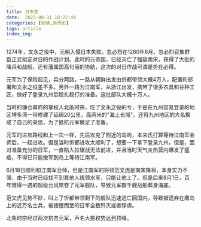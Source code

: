 ```yaml
---
title: 日本史
date:  2023-08-31 10:22:44
categories: [阅读,全历史]
tags: article
index_img: 
---
```

1274年，文永之役中，元朝入侵日本失败，忽必烈在1280年8月，忽必烈召集群臣正式拟定对日的作战计划。此时的元帝国，已经灭亡了强敌南宋，获得了大批的降兵和战船，还有藩属国高句丽的协助，这次的对日作战可谓是势在必得。

元军为了保险起见，兵分两路，一路从朝鲜出发由忻都带领大概4万人，配置和部署和文永之役差不多。另外一路为江南军，从浙江出发，携带了很多农具和谷种工匠，做好了登录九州后稳扎稳打的准备。这批部队大概十万人。

当时的镰仓幕府的掌权人北条时宗，吃了文永之役的亏，于是在九州容易登录的地区博多湾一带修建了延绵20公里，高两米的"海上长城"。还将九州地区的大名换成了自己的亲信，为了抵抗元军做足了准备。

元军的进攻路线和上一次一样，先后攻克了附近的岛屿，本来氏打算等待江南军会师后，一起进攻。但是当时忻都进攻太顺利了，想要一下拿下登录九州。但是，面对准备充分的日军，一直陷入拉锯战无法前进，并且当时天气炎热营内爆发了瘟疫，不得已只能撤军到岛上等待江南军。

6月18日顺利和江南军会师，但是江南军的将领范文虎是南宋降将，本身实力不强，由于当时已经找不到其他人统领水军，只能让他上了。但是后来8月1日，百年难得一遇的超级台风席卷了元军舰队，导致元军数千艘战船葬身海底。

范文虎见势不妙，叫上了忻都带领剩下的舰队迅速逃亡回国内，导致被遗弃在鹰岛上的近万名士兵，被接憧而至的日军全数歼灭或者俘虏。

北条时宗经过两次抗击元军，声名大振权势达到顶峰。
